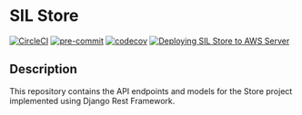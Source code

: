 # SIL Store

[![CircleCI](https://dl.circleci.com/status-badge/img/gh/bochiedev/SIL_Store/tree/main.svg?style=svg)](https://dl.circleci.com/status-badge/redirect/gh/bochiedev/SIL_Store/tree/main)
[![pre-commit](https://img.shields.io/badge/pre--commit-enabled-brightgreen?logo=pre-commit)](https://github.com/pre-commit/pre-commit)
[![codecov](https://codecov.io/gh/bochiedev/SIL_Store/branch/main/graph/badge.svg?token=SGB800V3WP)](https://codecov.io/gh/bochiedev/SIL_Store)
[![Deploying SIL Store to AWS Server](https://github.com/bochiedev/SIL_Store/actions/workflows/aws.yml/badge.svg)](https://github.com/bochiedev/SIL_Store/actions/workflows/aws.yml)

<!-- description -->

## Description

This repository contains the API endpoints and models for the Store project implemented using Django Rest Framework.
